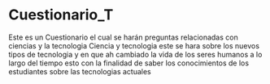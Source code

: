 # Cuestionario_T
Este es un Cuestionario el cual se harán preguntas relacionadas con ciencias y la tecnologia
Ciencia y tecnologia este se hara sobre los nuevos tipos de tecnologia y en que ah cambiado la vida de los seres humanos a lo largo del tiempo esto con la finalidad de saber los conocimientos de los estudiantes sobre las tecnologias actuales

